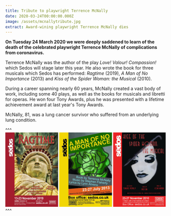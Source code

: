 ```yaml
---
title: Tribute to playwright Terrence McNally
date: 2020-03-24T00:00:00.000Z
image: /assets/mcnallytribute.jpg
extract: Award-wining playwright Terrence McNally dies
---
```

**On Tuesday 24 March 2020 we were deeply saddened to learn of the death of the celebrated playwright Terrence McNally of complications from coronavirus.**

Terrence McNally was the author of the play *Love! Valour! Compassion!* which Sedos will stage later this year. He also wrote the book for three musicals which Sedos has performed: *Ragtime* (2019), *A Man of No Importance* (2013) and *Kiss of the Spider Woman: the Musical* (2010).

During a career spanning nearly 60 years, McNally created a vast body of work, including some 40 plays, as well as the books for musicals and libretti for operas. He won four Tony Awards, plus he was presented with a lifetime achievement award at last year's Tony Awards.

McNally, 81, was a lung cancer survivor who suffered from an underlying lung condition.

^^^ ![](/assets/mcnallytribute.jpg)
^^^ 